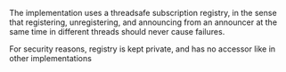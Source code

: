 The implementation uses a threadsafe subscription registry, in the sense that registering, unregistering, and announcing from an announcer at the same time in different threads should never cause failures.

For security reasons, registry is kept private, and has no accessor like in other implementations